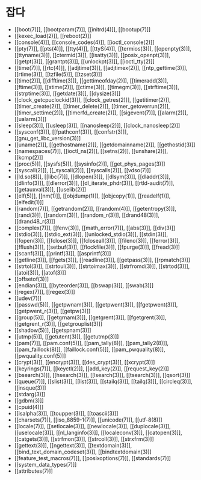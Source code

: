 # 잡다

* [[boot(7)]], [[bootparam(7)]], [[initrd(4)]], [[bootup(7)]]
* [[kexec_load(2)]], [[reboot(2)]]
* [[console(4)]], [[console_codes(4)]], [[ioctl_console(2)]]
* [[pty(7)]], [[pts(4)]], [[tty(4)]], [[ttyS(4)]], [[termios(3)]], [[openpty(3)]], [[ttyname(3)]], [[ctermid(3)]], [[isatty(3)]], [[posix_openpt(3)]], [[getpt(3)]], [[grantpt(3)]], [[unlockpt(3)]], [[ioctl_tty(2)]]
* [[time(7)]], [[rtc(4)]], [[adjtime(3)]], [[adjtimex(2)]], [[ntp_gettime(3)]], [[rtime(3)]], [[tzfile(5)]], [[tzset(3)]]
* [[time(2)]], [[difftime(3)]], [[gettimeofday(2)]], [[timeradd(3)]], [[ftime(3)]], [[stime(2)]], [[ctime(3)]], [[timegm(3)]], [[strftime(3)]], [[strptime(3)]], [[getdate(3)]], [[dysize(3)]]
* [[clock_getcpuclockid(3)]], [[clock_getres(2)]], [[getitimer(2)]], [[timer_create(2)]], [[timer_delete(2)]], [[timer_getoverrun(2)]], [[timer_settime(2)]], [[timerfd_create(2)]], [[sigevent(7)]], [[alarm(2)]], [[ualarm(3)]]
* [[sleep(3)]], [[usleep(3)]], [[nanosleep(2)]], [[clock_nanosleep(2)]]
* [[sysconf(3)]], [[fpathconf(3)]], [[confstr(3)]], [[gnu_get_libc_version(3)]]
* [[uname(2)]], [[gethostname(2)]], [[getdomainname(2)]], [[gethostid(3)]]
* [[namespaces(7)]], [[ioctl_ns(2)]], [[setns(2)]], [[unshare(2)]], [[kcmp(2)]]
* [[proc(5)]], [[sysfs(5)]], [[sysinfo(2)]], [[get_phys_pages(3)]]
* [[syscall(2)]], [[_syscall(2)]], [[syscalls(2)]], [[vdso(7)]]
* [[ld.so(8)]], [[libc(7)]], [[dlopen(3)]], [[dlsym(3)]], [[dladdr(3)]], [[dlinfo(3)]], [[dlerror(3)]], [[dl_iterate_phdr(3)]], [[rtld-audit(7)]], [[getauxval(3)]], [[uselib(2)]]
* [[elf(5)]], [[nm(1)]], [[objdump(1)]], [[objcopy(1)]], [[readelf(1)]], [[elfedit(1)]]
* [[random(7)]], [[getrandom(2)]], [[random(4)]], [[getentropy(3)]], [[rand(3)]], [[random(3)]], [[random_r(3)]], [[drand48(3)]], [[drand48_r(3)]]
* [[complex(7)]], [[fenv(3)]], [[math_error(7)]], [[abs(3)]], [[div(3)]]
* [[stdio(3)]], [[stdio_ext(3)]], [[unlocked_stdio(3)]], [[stdin(3)]], [[fopen(3)]], [[fclose(3)]], [[fcloseall(3)]], [[fileno(3)]], [[ferror(3)]], [[fflush(3)]], [[setbuf(3)]], [[flockfile(3)]], [[fpurge(3)]], [[fread(3)]]
* [[scanf(3)]], [[printf(3)]], [[asprintf(3)]]
* [[getline(3)]], [[fgets(3)]], [[readline(3)]], [[getpass(3)]], [[rpmatch(3)]]
* [[strtol(3)]], [[strtoul(3)]], [[strtoimax(3)]], [[strfromd(3)]], [[strtod(3)]], [[atoi(3)]], [[atof(3)]]
* [[offsetof(3)]]
* [[endian(3)]], [[byteorder(3)]], [[bswap(3)]], [[swab(3)]]
* [[regex(7)]], [[regex(3)]]
* [[udev(7)]]
* [[passwd(5)]], [[getpwnam(3)]], [[getpwent(3)]], [[fgetpwent(3)]], [[getpwent_r(3)]], [[getpw(3)]]
* [[group(5)]], [[getgrnam(3)]], [[getgrent(3)]], [[fgetgrent(3)]], [[getgrent_r(3)]], [[getgrouplist(3)]]
* [[shadow(5)]], [[getspnam(3)]]
* [[utmp(5)]], [[getutent(3)]], [[getutmp(3)]]
* [[pam(7)]], [[pam.conf(5)]], [[pam_tally(8)]], [[pam_tally2(8)]], [[pam_faillock(8)]], [[faillock.conf(5)]], [[pam_pwquality(8)]], [[pwquality.conf(5)]]
* [[crypt(3)]], [[encrypt(3)]], [[des_crypt(3)]], [[xcrypt(3)]]
* [[keyrings(7)]], [[keyctl(2)]], [[add_key(2)]], [[request_key(2)]]
* [[bsearch(3)]], [[hsearch(3)]], [[lsearch(3)]], [[tsearch(3)]], [[qsort(3)]]
* [[queue(7)]], [[slist(3)]], [[list(3)]], [[stailq(3)]], [[tailq(3)]], [[circleq(3)]], [[insque(3)]]
* [[stdarg(3)]]
* [[gdbm(3)]]
* [[cpuid(4)]]
* [[isalpha(3)]], [[toupper(3)]], [[toascii(3)]]
* [[charsets(7)]], [[iso_8859-1(7)]], [[unicode(7)]], [[utf-8(8)]]
* [[locale(7)]], [[setlocale(3)]], [[newlocale(3)]], [[duplocale(3)]], [[uselocale(3)]], [[nl_langinfo(3)]], [[localeconv(3)]],  [[catopen(3)]], [[catgets(3)]], [[strfmon(3)]], [[strcoll(3)]], [[strxfrm(3)]]
* [[gettext(3)]], [[ngettext(3)]], [[textdomain(3)]], [[bind_text_domain_codeset(3)]], [[bindtextdomain(3)]]
* [[feature_test_macros(7)]], [[posixoptions(7)]], [[standards(7)]]
* [[system_data_types(7)]]
* [[attributes(7)]]
